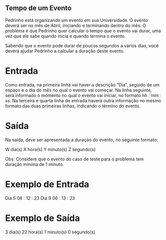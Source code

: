 ## Tempo de um Evento

Pedrinho está organizando um evento em sua Universidade. O evento deverá ser no mês de Abril, iniciando e terminando dentro do mês. O problema é que Pedrinho quer calcular o tempo que o evento vai durar, uma vez que ele sabe quando inicia e quando termina o evento.

Sabendo que o evento pode durar de poucos segundos a vários dias, você deverá ajudar Pedrinho a calcular a duração deste evento.

# Entrada
Como entrada, na primeira linha vai haver a descrição “Dia”, seguido de um espaço e o dia do mês no qual o evento vai começar. Na linha seguinte, será informado o momento no qual o evento vai iniciar, no formato hh : mm : ss. Na terceira e quarta linha de entrada haverá outra informação no mesmo formato das duas primeiras linhas, indicando o término do evento.

# Saída
Na saída, deve ser apresentada a duração do evento, no seguinte formato:

W dia(s)
X hora(s)
Y minuto(s)
Z segundo(s)

Obs: Considere que o evento do caso de teste para o problema tem duração mínima de 1 minuto.

# Exemplo de Entrada	

Dia 5
08 : 12 : 23
Dia 9
06 : 13 : 23

# Exemplo de Saída

3 dia(s)
22 hora(s)
1 minuto(s)
0 segundo(s)